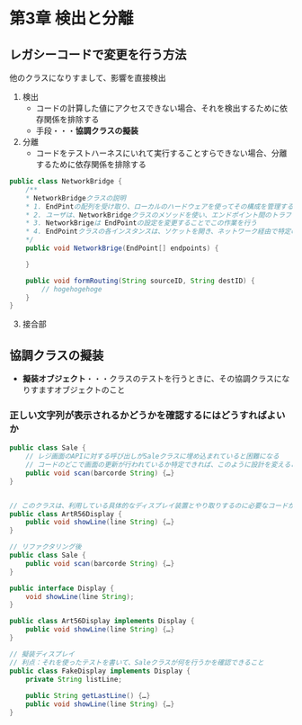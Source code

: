 # 第3章 検出と分離

## レガシーコードで変更を行う方法
他のクラスになりすまして、影響を直接検出  

1. 検出
   - コードの計算した値にアクセスできない場合、それを検出するために依存関係を排除する
   - 手段・・・**協調クラスの擬装**
2. 分離
   - コードをテストハーネスにいれて実行することすらできない場合、分離するために依存関係を排除する

```Java
public class NetworkBridge {
    /**
    * NetworkBridgeクラスの説明
    * 1. EndPintの配列を受け取り、ローカルのハードウェアを使ってその構成を管理する <- テストをかくには、実際のハードウェアが必要になってしまう
    * 2. ユーザは、NetworkBridgeクラスのメソッドを使い、エンドポイント間のトラフィックの経路を制御する <- 実際にブリッジが何を行っているのか、わからない
    * 3. NetworkBrigeは EndPointの設定を変更することでこの作業を行う
    * 4. EndPointクラスの各インスタンスは、ソケットを開き、ネットワーク経由で特定の装置と通信する
    */
    public void NetworkBrige(EndPoint[] endpoints) {

    }

    public void formRouting(String sourceID, String destID) {
        // hogehogehoge
    }
}

```
3. 接合部

## 協調クラスの擬装
- **擬装オブジェクト**・・・クラスのテストを行うときに、その協調クラスになりすますオブジェクトのこと

### 正しい文字列が表示されるかどうかを確認するにはどうすればよいか
```Java
public class Sale {
    // レジ画面のAPIに対する呼び出しがSaleクラスに埋め込まれていると困難になる
    // コードのどこで画面の更新が行われているか特定できれば、このように設計を変えることができる
    public void scan(barcorde String) {…}
}


// このクラスは、利用している具体的なディスプレイ装置とやり取りするのに必要なコードがすべて含まれている
public class ArtR56Display {
    public void showLine(line String) {…}
}
```

```Java
// リファクタリング後
public class Sale {
    public void scan(barcorde String) {…}
}

public interface Display {
    void showLine(line String);
}

public class Art56Display implements Display {
    public void showLine(line String) {…}
}

// 擬装ディスプレイ
// 利点：それを使ったテストを書いて、Saleクラスが何を行うかを確認できること
public class FakeDisplay implements Display {
    private String listLine;
    
    public String getLastLine() {…}
    public void showLine(line String) {…}
}


```
